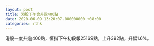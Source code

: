 ```yaml
---
layout: post
title: 港股下午曾升逾400點
date: 2020-06-09 13:20:07.000000000 +08:00
categories: rthk
---
```


港股一度升逾400點，恒指下午初段報25169點，上升392點，升幅1.6%。
